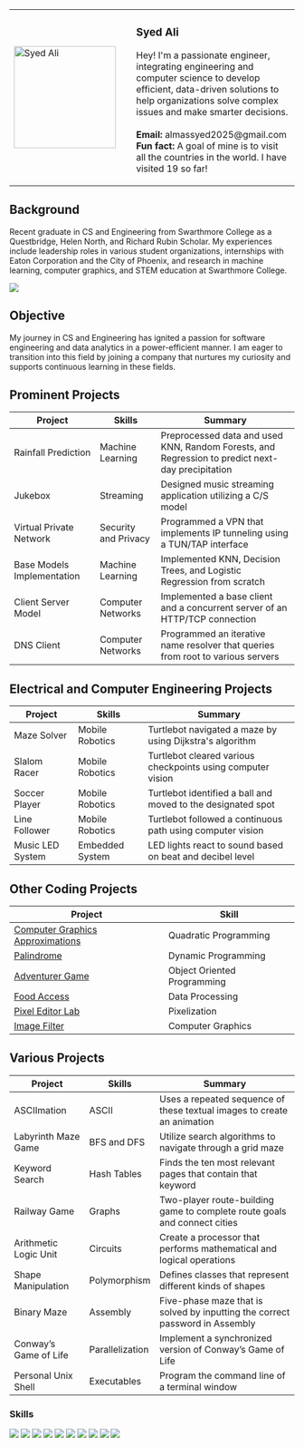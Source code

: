 <table>
  <tr>
    <td width="200">
      <img src="https://your-image-link.jpg" alt="Syed Ali" width="180"/>
    </td>
    <td>
      <h3>Syed Ali </h3>
      <p>
        Hey! I'm a passionate engineer, integrating engineering and computer science to develop efficient, data-driven solutions to help organizations solve complex issues and make smarter decisions.<br><br>
        <strong>Email:</strong> almassyed2025@gmail.com <br>
        <strong>Fun fact:</strong> A goal of mine is to visit all the countries in the world. I have visited 19 so far!
      </p>
    </td>
  </tr>
</table>

## Background
Recent graduate in CS and Engineering from Swarthmore College as a Questbridge, Helen North, and Richard Rubin Scholar. My experiences include leadership roles in various student organizations, internships with Eaton Corporation and the City of Phoenix, and research in machine learning, computer graphics, and STEM education at Swarthmore College.

<a href="https://www.linkedin.com/in/syed-almas-ali-5bb367188/"><img src="https://img.shields.io/badge/-LinkedIn-0072b1?&style=for-the-badge&logo=linkedin&logoColor=white" /></a>


## Objective
My journey in CS and Engineering has ignited a passion for software engineering and data analytics in a power-efficient manner. I am eager to transition into this field by joining a company that nurtures my curiosity and supports continuous learning in these fields.

## Prominent Projects

| Project                                         | Skills         |Summary         |
|-----------------------------------------------|----------------------------|----------------------------|
| Rainfall Prediction | Machine Learning | Preprocessed data and used KNN, Random Forests, and Regression to predict next-day precipitation |
| Jukebox | Streaming | Designed music streaming application utilizing a C/S model |
| Virtual Private Network | Security and Privacy | Programmed a VPN that implements IP tunneling using a TUN/TAP interface |
| Base Models Implementation | Machine Learning | Implemented KNN, Decision Trees, and Logistic Regression from scratch |
| Client Server Model | Computer Networks | Implemented a base client and a concurrent server of an HTTP/TCP connection |
| DNS Client | Computer Networks | Programmed an iterative name resolver that queries from root to various servers |

## Electrical and Computer Engineering Projects

| Project                                         | Skills         |Summary         |
|-----------------------------------------------|----------------------------|----------------------------|
| Maze Solver | Mobile Robotics | Turtlebot navigated a maze by using Dijkstra's algorithm |
| Slalom Racer | Mobile Robotics | Turtlebot cleared various checkpoints using computer vision |
| Soccer Player | Mobile Robotics | Turtlebot identified a ball and moved to the designated spot |
| Line Follower | Mobile Robotics | Turtlebot followed a continuous path using computer vision |
| Music LED System | Embedded System | LED lights react to sound based on beat and decibel level |

## Other Coding Projects

| Project                                         | Skill         |
|-----------------------------------------------|----------------------------|
| <a href="https://github.com/syedalmasali/Computer-Graphics-Approximation">Computer Graphics Approximations</a>| Quadratic Programming |
| <a href="https://github.com/syedalmasali/Palindrome">Palindrome</a>| Dynamic Programming |
| <a href="https://github.com/syedalmasali/Adventurer-Game">Adventurer Game</a>| Object Oriented Programming |
| <a href="https://github.com/syedalmasali/Food-Access">Food Access</a>| Data Processing |
| <a href="https://github.com/syedalmasali/Pixel-Editor">Pixel Editor Lab</a>| Pixelization |
| <a href="https://github.com/syedalmasali/Image-Filter">Image Filter</a>| Computer Graphics |

## Various Projects

| Project                                         | Skills         |Summary         |
|-----------------------------------------------|----------------------------|----------------------------|
| ASCIImation | ASCII | Uses a repeated sequence of these textual images to create an animation |
| Labyrinth Maze Game | BFS and DFS | Utilize search algorithms to navigate through a grid maze |
| Keyword Search | Hash Tables | Finds the ten most relevant pages that contain that keyword |
| Railway Game | Graphs | Two-player route-building game to complete route goals and connect cities|
| Arithmetic Logic Unit | Circuits | Create a processor that performs mathematical and logical operations |
| Shape Manipulation | Polymorphism | Defines classes that represent different kinds of shapes |
| Binary Maze | Assembly | Five-phase maze that is solved by inputting the correct password in Assembly |
| Conway’s Game of Life | Parallelization | Implement a synchronized version of Conway’s Game of Life |
| Personal Unix Shell | Executables | Program the command line of a terminal window |



### Skills

<div>
    <img src="https://img.shields.io/badge/python-3670A0?style=for-the-badge&logo=python&logoColor=ffdd54" />
    <img src="https://img.shields.io/badge/C%2B%2B-00599C?style=for-the-badge&logo=c%2B%2B&logoColor=white" />
    <img src="https://img.shields.io/badge/C-00599C?style=for-the-badge&logo=c&logoColor=white" />
    <img src="https://img.shields.io/badge/CSS-239120?&style=for-the-badge&logo=css3&logoColor=white" />
    <img src="https://img.shields.io/badge/C%23-239120?style=for-the-badge&logo=c-sharp&logoColor=white" />
    <img src="https://img.shields.io/badge/R-276DC3?style=for-the-badge&logo=r&logoColor=white" />
    <img src="https://img.shields.io/badge/Arduino-00979D?style=for-the-badge&logo=Arduino&logoColor=white" />
    <img src="https://img.shields.io/badge/Microsoft_Office-D83B01?style=for-the-badge&logo=microsoft-office&logoColor=white" />
    <img src="https://img.shields.io/badge/Powershell-2CA5E0?style=for-the-badge&logo=powershell&logoColor=white" />
    <img src="https://img.shields.io/badge/Tableau-E97627?style=for-the-badge&logo=Tableau&logoColor=white" />
</div>


